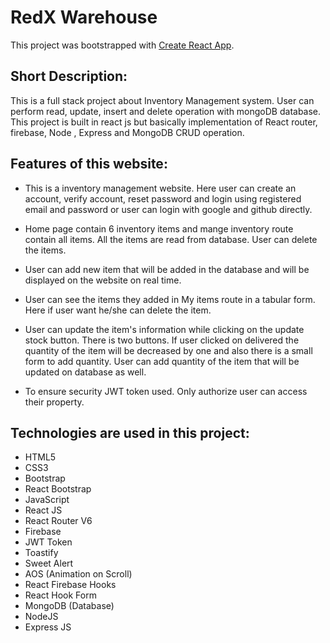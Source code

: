 # RedX Warehouse

This project was bootstrapped with [Create React App](https://github.com/facebook/create-react-app).
## Short Description:
This is a full stack project about Inventory Management system. User can perform read, update, insert and delete operation with mongoDB database. This project is built in react js but basically implementation of React router, firebase, Node , Express and MongoDB CRUD operation. 

## Features of this website:
* This is a inventory management website. Here user can create an account, verify account, reset password and login using registered email and password or user can login with google and github directly.

* Home page contain 6 inventory items and mange inventory route contain all items. All the items are read from database. User can delete the items.
* User can add new item that will be added in the database and will be displayed on the website on real time.
* User can see the items they added in My items route in a tabular form. Here if user want he/she can delete the item.

* User can update the item's information while clicking on the update stock button. There is two buttons. If user clicked on delivered the quantity of the item will be decreased by one and also there is a small form to add quantity. User can add quantity of the item that will be updated on database as well.

* To ensure security JWT token used. Only authorize user can access their property.
## Technologies are used in this project:
* HTML5
* CSS3
* Bootstrap
* React Bootstrap
* JavaScript
* React JS
* React Router V6
* Firebase
* JWT Token
* Toastify
* Sweet Alert
* AOS (Animation on Scroll)
* React Firebase Hooks
* React Hook Form
* MongoDB (Database)
* NodeJS
* Express JS
